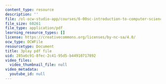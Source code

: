 ```yaml
---
content_type: resource
description: ''
file: /ol-ocw-studio-app/courses/6-00sc-introduction-to-computer-science-and-programming-spring-2011/285a6c918fec2c4195d5b44910717892_yVkt3Px4KHA.pdf
file_size: 60261
file_type: application/pdf
learning_resource_types: []
license: https://creativecommons.org/licenses/by-nc-sa/4.0/
ocw_type: OCWFile
resourcetype: Document
title: 3play pdf file
uid: 285a6c91-8fec-2c41-95d5-b44910717892
video_files:
  video_thumbnail_file: null
video_metadata:
  youtube_id: null
---
```

